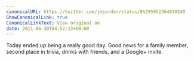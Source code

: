 ```yaml
---
canonicalURL: https://twitter.com/jmjordan/status/86295952364810240
ShowCanonicalLink: true
CanonicalLinkText: View original on
date: 2011-06-30T04:52:13+00:00
---
```

Today ended up being a really good day. Good news for a family member, second place in trivia, drinks with friends, and a Google+ invite.